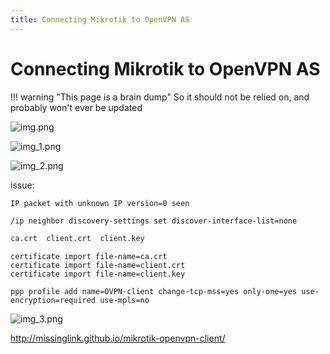 ```yaml
---
title: Connecting Mikrotik to OpenVPN AS
---
```


# Connecting Mikrotik to OpenVPN AS

!!! warning "This page is a brain dump"
    So it should not be relied on, and probably won't ever be updated

![img.png](../../assets/openvpn-as-advanced-vpn.png)

![img_1.png](../../assets/openvpn-tls.png)

![img_2.png](../../assets/openvpn-dns.png)

issue:

```text
IP packet with unknown IP version=0 seen
```

```markdown
/ip neighbor discovery-settings set discover-interface-list=none
```

```markdown
ca.crt  client.crt  client.key
```

```shell
certificate import file-name=ca.crt
certificate import file-name=client.crt
certificate import file-name=client.key
```

```shell
ppp profile add name=OVPN-client change-tcp-mss=yes only-one=yes use-encryption=required use-mpls=no
```

![img_3.png](../../assets/openvpn-mikrotik-setup.png)

<http://missinglink.github.io/mikrotik-openvpn-client/>
